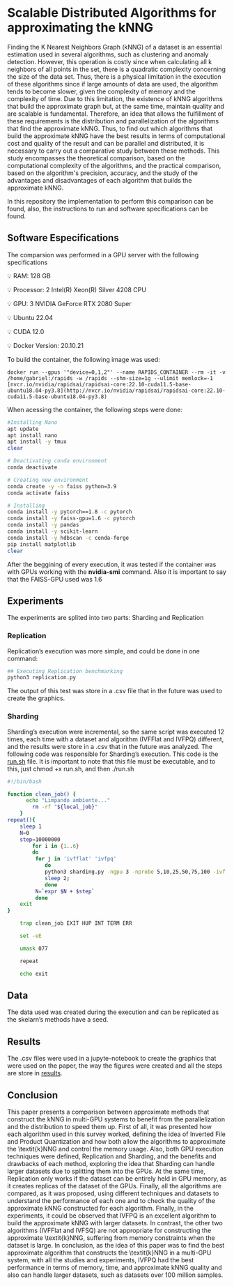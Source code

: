 # Scalable Distributed Algorithms for approximating the kNNG

Finding the K Nearest Neighbors Graph (kNNG) of a dataset is an essential estimation used in several algorithms, such as clustering and anomaly detection. However, this operation is costly since when calculating all k neighbors of all points in the set, there is a quadratic complexity concerning the size of the data set. Thus, there is a physical limitation in the execution of these algorithms since if large amounts of data are used, the algorithm tends to become slower, given the complexity of memory and the complexity of time. Due to this limitation, the existence of kNNG algorithms that build the approximate graph but, at the same time, maintain quality and are scalable is fundamental. Therefore, an idea that allows the fulfillment of these requirements is the distribution and parallelization of the algorithms that find the approximate kNNG. Thus, to find out which algorithms that build the approximate kNNG have the best results in terms of computational cost and quality of the result and can be parallel and distributed, it is necessary to carry out a comparative study between these methods. This study encompasses the theoretical comparison, based on the computational complexity of the algorithms, and the practical comparison, based on the algorithm's precision, accuracy, and the study of the advantages and disadvantages of each algorithm that builds the approximate kNNG.

In this repository the implementation to perform this comparison can be found, also, the instructions to run and software specifications can be found.

## Software Especifications

The comparsion was performed in a GPU server with the following specifications

<aside>
💡 RAM: 128 GB
	
💡 Processor: 2 Intel(R) Xeon(R) Silver 4208 CPU

💡 GPU: 3 NVIDIA GeForce RTX 2080 Super

💡 Ubuntu 22.04

💡 CUDA 12.0

💡 Docker Version: 20.10.21

</aside>

To build the container, the following image was used:

```
docker run --gpus '"device=0,1,2"' --name RAPIDS_CONTAINER --rm -it -v /home/gabriel:/rapids -w /rapids --shm-size=1g --ulimit memlock=-1 [nvcr.io/nvidia/rapidsai/rapidsai-core:22.10-cuda11.5-base-ubuntu18.04-py3.8](http://nvcr.io/nvidia/rapidsai/rapidsai-core:22.10-cuda11.5-base-ubuntu18.04-py3.8)
```

When acessing the container, the following steps were done:

```bash
#Installing Nano
apt update
apt install nano
apt install -y tmux
clear 

# Deactivating conda environment
conda deactivate

# Creating new environment
conda create -y -n faiss python=3.9
conda activate faiss

# Installing
conda install -y pytorch==1.8 -c pytorch
conda install -y faiss-gpu=1.6 -c pytorch
conda install -y pandas
conda install -y scikit-learn
conda install -y hdbscan -c conda-forge
pip install matplotlib
clear
```

After the beggining of every execution, it was tested if the container was with GPUs working with the **************nvidia-smi************** command. Also it is important to say that the FAISS-GPU used was 1.6

## Experiments

The experiments are splited into two parts: Sharding and Replication

### Replication

Replication’s execution was more simple, and could be done in one command:

```bash
## Executing Replication benchmarking
python3 replication.py
```

The output of this test was store in a .csv file that in the future was used to create the graphics.

### Sharding

Sharding’s execution were incremental, so the same script was executed 12 times, each time with a dataset and algorithm (IVFFlat and IVFPQ) different, and the results were store in a .csv that in the future was analyzed. The following code was responsible for Sharding’s execution. This code is the [run.sh](https://github.com/gorlando04/Scalable-distributed-algorithms-for-approximating-the-kNNG/tree/main/benchmarking/Sharding/rub.sh) file. It is important to note that this file must be executable, and to this, just chmod +x run.sh, and then ./run.sh

```bash
#!/bin/bash

function clean_job() {
	  echo "Limpando ambiente..."
	    rm -rf "${local_job}"
    }
repeat(){
	sleep 1
	N=0
	step=10000000
        for i in {1..6}
        do 
         for j in 'ivfflat' 'ivfpq'
         	do
         	python3 sharding.py -ngpu 3 -nprobe 5,10,25,50,75,100 -ivf $j -N $N
         	sleep 2; 
         	done
         N=`expr $N + $step`
         done
	exit
}

    trap clean_job EXIT HUP INT TERM ERR

    set -eE

    umask 077

    repeat

    echo exit
```

## Data

The data used was created during the execution and can be replicated as the skelarn’s methods have a seed.

## Results

The .csv files were used in a jupyte-notebook to create the graphics that were used on the paper, the way the figures were created and all the steps are store in [results](https://github.com/gorlando04/Scalable-distributed-algorithms-for-approximating-the-kNNG/tree/main/results).

## Conclusion

This paper presents a comparison between approximate methods that construct the kNNG in multi-GPU systems to benefit from the parallelization and the distribution to speed them up. First of all, it was presented how each algorithm used in this survey worked, defining the idea of Inverted File and Product Quantization and how both allow the algorithms to approximate the \textit{k}NNG and control the memory usage. Also, both GPU execution techniques were defined, Replication and Sharding, and the benefits and drawbacks of each method, exploring the idea that Sharding can handle larger datasets due to splitting them into the GPUs. At the same time, Replication only works if the dataset can be entirely held in GPU memory, as it creates replicas of the dataset of the GPUs. Finally, all the algorithms are compared, as it was proposed, using different techniques and datasets to understand the performance of each one and to check the quality of the approximate kNNG constructed for each algorithm. Finally, in the experiments, it could be observed that IVFPQ is an excellent algorithm to build the approximate kNNG with larger datasets. In contrast, the other two algorithms (IVFFlat and IVFSQ) are not appropriate for constructing the approximate \textit{k}NNG, suffering from memory constraints when the dataset is large. In conclusion, as the idea of this paper was to find the best approximate algorithm that constructs the \textit{k}NNG in a multi-GPU system, with all the studies and experiments, IVFPQ had the best performance in terms of memory, time, and approximate kNNG quality and also can handle larger datasets, such as datasets over 100 million samples.
